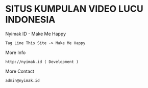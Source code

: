 # SITUS KUMPULAN VIDEO LUCU INDONESIA
Nyimak ID - Make Me Happy

    Tag Line This Site -> Make Me Happy

More Info

    http://nyimak.id ( Development )
    
More Contact

    admin@nyimak.id
